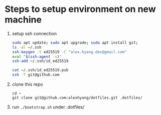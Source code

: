 # Steps to setup environment on new machine
1.  setup ssh connection
    ```sh
    sudo apt update; sudo apt upgrade; sudo apt install git;
    ls -al ~/.ssh
    ssh-keygen -t ed25519 -C "alex.hyang.dev@gmail.com"
    eval "$(ssh-agent -s)"
    ssh-add ~/.ssh/id_ed25519
    ```
    ```sh
    cat ~/.ssh/id_ed25519.pub
    ssh -T git@github.com
    ```

1.  clone this repo
    ```
    cd ~
    git clone git@github.com:alexhyang/dotfiles.git .dotfiles/
    ```

1.  run `./bootstrap.sh` under .dotfiles/


